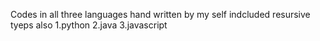 Codes in all three languages hand written by my self indcluded resursive tyeps also
1.python
2.java
3.javascript
